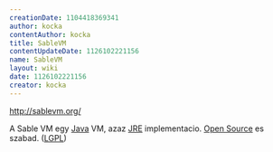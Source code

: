 ```yaml
---
creationDate: 1104418369341 
author: kocka 
contentAuthor: kocka 
title: SableVM 
contentUpdateDate: 1126102221156 
name: SableVM 
layout: wiki 
date: 1126102221156 
creator: kocka 
---
```

http://sablevm.org/

A Sable VM egy [Java](java.html) VM, azaz [JRE](JRE.html) implementacio. [Open Source](Open%20Source.html) es szabad. ([LGPL](LGPL.html))
